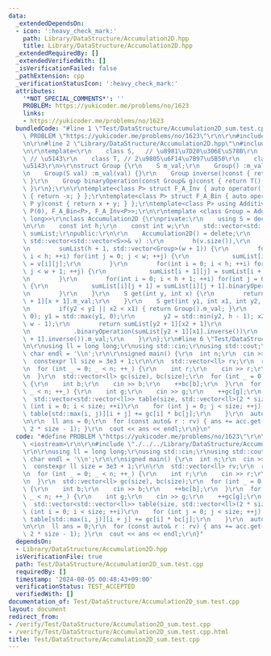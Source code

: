 ```yaml
---
data:
  _extendedDependsOn:
  - icon: ':heavy_check_mark:'
    path: Library/DataStructure/Accumulation2D.hpp
    title: Library/DataStructure/Accumulation2D.hpp
  _extendedRequiredBy: []
  _extendedVerifiedWith: []
  _isVerificationFailed: false
  _pathExtension: cpp
  _verificationStatusIcon: ':heavy_check_mark:'
  attributes:
    '*NOT_SPECIAL_COMMENTS*': ''
    PROBLEM: https://yukicoder.me/problems/no/1623
    links:
    - https://yukicoder.me/problems/no/1623
  bundledCode: "#line 1 \"Test/DataStructure/Accumulation2D_sum.test.cpp\"\n#define\
    \ PROBLEM \"https://yukicoder.me/problems/no/1623\"\r\n\r\n#include <iostream>\r\
    \n\r\n#line 2 \"Library/DataStructure/Accumulation2D.hpp\"\n#include <vector>\r\
    \n\r\ntemplate<\r\n    class S,   // \u8981\u7D20\u306E\u578B\r\n    S element,\
    \ // \u5143\r\n    class T, // 2\u9805\u6F14\u7B97\u5B50\r\n    class U // \u9006\
    \u5143\r\n>\r\nstruct Group {\r\n    S m_val;\r\n    Group() :m_val(element) {}\r\
    \n    Group(S val) :m_val(val) {}\r\n    Group inverse()const { return U()(m_val);\
    \ }\r\n    Group binaryOperation(const Group& g)const { return T()(m_val, g.m_val);\
    \ }\r\n};\r\n\r\ntemplate<class P> struct F_A_Inv { auto operator()(P x)const\
    \ { return -x; } };\r\ntemplate<class P> struct F_A_Bin { auto operator()(P x,\
    \ P y)const { return x + y; } };\r\ntemplate<class P> using AdditiveGroup = Group<P,\
    \ P(0), F_A_Bin<P>, F_A_Inv<P>>;\r\n\r\ntemplate <class Group = AdditiveGroup<long\
    \ long>>\r\nclass Accumulation2D {\r\nprivate:\r\n    using S = decltype(Group().m_val);\r\
    \n\r\n    const int h;\r\n    const int w;\r\n    std::vector<std::vector<Group>>\
    \ sumList;\r\npublic:\r\n\r\n    Accumulation2D() = delete;\r\n    Accumulation2D(const\
    \ std::vector<std::vector<S>>& v) :\r\n        h(v.size()),\r\n        w(v[0].size()),\r\
    \n        sumList(h + 1, std::vector<Group>(w + 1)) {\r\n        for(int i = 0;\
    \ i < h; ++i) for(int j = 0; j < w; ++j) {\r\n            sumList[i + 1][j + 1]\
    \ = v[i][j];\r\n        }\r\n        for(int i = 0; i < h; ++i) for(int j = 0;\
    \ j < w + 1; ++j) {\r\n            sumList[i + 1][j] = sumList[i + 1][j].binaryOperation(sumList[i][j]);\r\
    \n        }\r\n        for(int i = 0; i < h + 1; ++i) for(int j = 0; j < w; ++j)\
    \ {\r\n            sumList[i][j + 1] = sumList[i][j + 1].binaryOperation(sumList[i][j]);\r\
    \n        }\r\n    }\r\n    S get(int y, int x) {\r\n        return sumList[y\
    \ + 1][x + 1].m_val;\r\n    }\r\n    S get(int y1, int x1, int y2, int x2) {\r\
    \n        if(y2 < y1 || x2 < x1) { return Group().m_val; }\r\n        x1 = std::max(x1,\
    \ 0); y1 = std::max(y1, 0);\r\n        y2 = std::min(y2, h - 1); x2 = std::min(x2,\
    \ w - 1);\r\n        return sumList[y2 + 1][x2 + 1]\r\n            .binaryOperation(sumList[y1][x1])\r\
    \n            .binaryOperation(sumList[y2 + 1][x1].inverse())\r\n            .binaryOperation(sumList[y1][x2\
    \ + 1].inverse()).m_val;\r\n    }\r\n};\r\n#line 6 \"Test/DataStructure/Accumulation2D_sum.test.cpp\"\
    \n\r\nusing ll = long long;\r\nusing std::cin;\r\nusing std::cout;\r\nconstexpr\
    \ char endl = '\\n';\r\n\r\nsigned main() {\r\n  int n;\r\n  cin >> n;\r\n\r\n\
    \  constexpr ll size = 3e3 + 1;\r\n\r\n  std::vector<ll> rv;\r\n  rv.reserve(n);\r\
    \n  for (int _ = 0; _ < n; ++_) {\r\n    int r;\r\n    cin >> r;\r\n    rv.emplace_back(r);\r\
    \n  }\r\n  std::vector<ll> gc(size), bc(size);\r\n  for (int _ = 0; _ < n; ++_)\
    \ {\r\n    int b;\r\n    cin >> b;\r\n    ++bc[b];\r\n  }\r\n  for (int _ = 0;\
    \ _ < n; ++_) {\r\n    int g;\r\n    cin >> g;\r\n    ++gc[g];\r\n  }\r\n\r\n\
    \  std::vector<std::vector<ll>> table(size, std::vector<ll>(2 * size));\r\n  for\
    \ (int i = 0; i < size; ++i)\r\n    for (int j = 0; j < size; ++j) {\r\n     \
    \ table[std::max(i, j)][i + j] += gc[i] * bc[j];\r\n    }\r\n  auto acc = Accumulation2D<>(table);\r\
    \n\r\n  ll ans = 0;\r\n  for (const auto& r : rv) { ans += acc.get(0, r + 1, r,\
    \ 2 * size - 1); }\r\n  cout << ans << endl;\r\n}\n"
  code: "#define PROBLEM \"https://yukicoder.me/problems/no/1623\"\r\n\r\n#include\
    \ <iostream>\r\n\r\n#include \"./../../Library/DataStructure/Accumulation2D.hpp\"\
    \r\n\r\nusing ll = long long;\r\nusing std::cin;\r\nusing std::cout;\r\nconstexpr\
    \ char endl = '\\n';\r\n\r\nsigned main() {\r\n  int n;\r\n  cin >> n;\r\n\r\n\
    \  constexpr ll size = 3e3 + 1;\r\n\r\n  std::vector<ll> rv;\r\n  rv.reserve(n);\r\
    \n  for (int _ = 0; _ < n; ++_) {\r\n    int r;\r\n    cin >> r;\r\n    rv.emplace_back(r);\r\
    \n  }\r\n  std::vector<ll> gc(size), bc(size);\r\n  for (int _ = 0; _ < n; ++_)\
    \ {\r\n    int b;\r\n    cin >> b;\r\n    ++bc[b];\r\n  }\r\n  for (int _ = 0;\
    \ _ < n; ++_) {\r\n    int g;\r\n    cin >> g;\r\n    ++gc[g];\r\n  }\r\n\r\n\
    \  std::vector<std::vector<ll>> table(size, std::vector<ll>(2 * size));\r\n  for\
    \ (int i = 0; i < size; ++i)\r\n    for (int j = 0; j < size; ++j) {\r\n     \
    \ table[std::max(i, j)][i + j] += gc[i] * bc[j];\r\n    }\r\n  auto acc = Accumulation2D<>(table);\r\
    \n\r\n  ll ans = 0;\r\n  for (const auto& r : rv) { ans += acc.get(0, r + 1, r,\
    \ 2 * size - 1); }\r\n  cout << ans << endl;\r\n}"
  dependsOn:
  - Library/DataStructure/Accumulation2D.hpp
  isVerificationFile: true
  path: Test/DataStructure/Accumulation2D_sum.test.cpp
  requiredBy: []
  timestamp: '2024-08-05 00:48:43+09:00'
  verificationStatus: TEST_ACCEPTED
  verifiedWith: []
documentation_of: Test/DataStructure/Accumulation2D_sum.test.cpp
layout: document
redirect_from:
- /verify/Test/DataStructure/Accumulation2D_sum.test.cpp
- /verify/Test/DataStructure/Accumulation2D_sum.test.cpp.html
title: Test/DataStructure/Accumulation2D_sum.test.cpp
---
```

